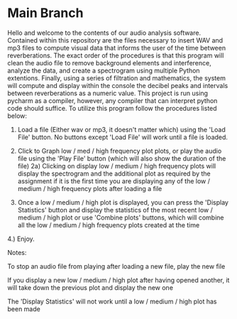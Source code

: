 # Main Branch

Hello and welcome to the contents of our audio analysis software.
Contained within this repository are the files necessary to insert WAV and mp3 files to compute visual data that informs the user of the time between reverberations. The exact order of the procedures is that this program will clean the audio file to remove background elements and interference, analyze the data, and create a spectrogram using multiple Python extentions. Finally, using a series of filtration and mathematics, the system will compute and display within the console the decibel peaks and intervals between reverberations as a numeric value. This project is run using pycharm as a compiler, however, any compiler that can interpret python code should suffice. To utilize this program follow the procedures listed below:


1) Load a file (Either wav or mp3, it doesn't matter which) using the 'Load File' button. No buttons except 'Load File' will work until a file is loaded.
  
2) Click to Graph low / med / high frequency plot plots, or play the audio file using the 'Play File' button (which will also show the duration of the file)
   2a) Clicking on display low / medium / high frequency plots will display the spectrogram and the additional plot as required by the assignment
       if it is the first time you are displaying any of the low / medium / high frequency plots after loading a file
  
3) Once a low / medium / high plot is displayed, you can press the 'Display Statistics' button and display the statistics of the most recent low / medium / high plot or use 'Combine plots' buttons, which will combine all the low / medium / high frequency plots created at the time

4.) Enjoy.





Notes: 

To stop an audio file from playing after loading a new file, play the new file

If you display a new low / medium / high plot after having opened another, it will take down the previous plot and display the new one

The 'Display Statistics' will not work until a low / medium / high plot has been made
